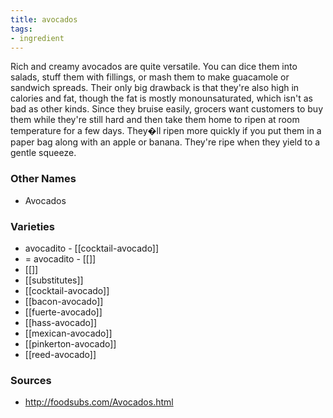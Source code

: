 ```yaml
---
title: avocados
tags:
- ingredient
---
```

Rich and creamy avocados are quite versatile. You can dice them into salads, stuff them with fillings, or mash them to make guacamole or sandwich spreads. Their only big drawback is that they're also high in calories and fat, though the fat is mostly monounsaturated, which isn't as bad as other kinds. Since they bruise easily, grocers want customers to buy them while they're still hard and then take them home to ripen at room temperature for a few days. They�ll ripen more quickly if you put them in a paper bag along with an apple or banana. They're ripe when they yield to a gentle squeeze.

### Other Names

* Avocados

### Varieties

* avocadito - [[cocktail-avocado]]
* = avocadito - [[]]
* [[]]
* [[substitutes]]
* [[cocktail-avocado]]
* [[bacon-avocado]]
* [[fuerte-avocado]]
* [[hass-avocado]]
* [[mexican-avocado]]
* [[pinkerton-avocado]]
* [[reed-avocado]]

### Sources
* http://foodsubs.com/Avocados.html
